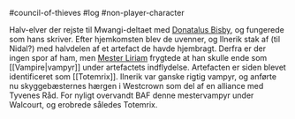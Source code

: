 #council-of-thieves #log #non-player-character

Halv-elver der rejste til Mwangi-deltaet med [Donatalus Bisby](Donatalus%20Bisby.md), og fungerede som hans skriver. Efter hjemkomsten blev de uvenner, og Ilnerik stak af (til Nidal?) med halvdelen af et artefact de havde hjembragt. Derfra er der ingen spor af ham, men [Mester Liriam](Mester%20Liriam.md) frygtede at han skulle ende som [[Vampire|vampyr]] under artefactets indflydelse.
Artefacten er siden blevet identificeret som [[Totemrix]].
Ilnerik var ganske rigtig vampyr, og anførte nu skyggebæsternes hærgen i Westcrown som del af en alliance med Tyvenes Råd.
For nyligt overvandt BAF denne mestervampyr under Walcourt, og erobrede således Totemrix.
